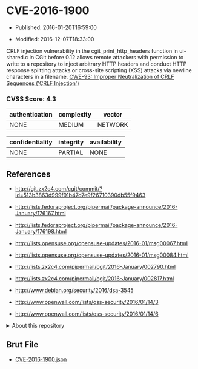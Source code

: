 # CVE-2016-1900

- Published: 2016-01-20T16:59:00

- Modified: 2016-12-07T18:33:00

CRLF injection vulnerability in the cgit_print_http_headers function in ui-shared.c in CGit before 0.12 allows remote attackers with permission to write to a repository to inject arbitrary HTTP headers and conduct HTTP response splitting attacks or cross-site scripting (XSS) attacks via newline characters in a filename. <a href="https://cwe.mitre.org/data/definitions/93.html">CWE-93: Improper Neutralization of CRLF Sequences ('CRLF Injection')</a>

### CVSS Score: **4.3**

| authentication | complexity | vector |
| --- | --- | --- |
| NONE | MEDIUM | NETWORK |

| confidentiality | integrity | availability |
| --- | --- | --- |
| NONE | PARTIAL | NONE |

## References

* http://git.zx2c4.com/cgit/commit/?id=513b3863d999f91b47d7e9f26710390db55f9463

* http://lists.fedoraproject.org/pipermail/package-announce/2016-January/176167.html

* http://lists.fedoraproject.org/pipermail/package-announce/2016-January/176198.html

* http://lists.opensuse.org/opensuse-updates/2016-01/msg00067.html

* http://lists.opensuse.org/opensuse-updates/2016-01/msg00084.html

* http://lists.zx2c4.com/pipermail/cgit/2016-January/002790.html

* http://lists.zx2c4.com/pipermail/cgit/2016-January/002817.html

* http://www.debian.org/security/2016/dsa-3545

* http://www.openwall.com/lists/oss-security/2016/01/14/3

* http://www.openwall.com/lists/oss-security/2016/01/14/6

<details>
<summary>About this repository</summary> 

  This repository is part of the project [Live Hack CVE](https://github.com/Live-Hack-CVE). Main website can be found [www.live-hack.org](https://www.live-hack.org) 
  
  Made by [Sn0wAlice](https://github.com/Sn0wAlice) for the people that care about security and need to have a feed of the latest CVEs. Hope you enjoy it, don't forget to star the repo and follow me on [Twitter](https://twitter.com/Sn0wAlice) and [Github](https://github.com/Sn0wAlice). And that is my [personnal website](https://www.alice-snow.me/)

  - [Home Page](https://github.com/Live-Hack-CVE)
  - [Framework](https://github.com/Live-Hack-CVE/cve-framework)
  - [CVE database](https://github.com/Live-Hack-CVE/full_database)
  - [Changelog](https://github.com/Live-Hack-CVE/Changelog)
</details>

## Brut File

* [CVE-2016-1900.json](https://raw.githubusercontent.com/Live-Hack-CVE/full_database/main/cves/2016/CVE-2016-1900.json)

